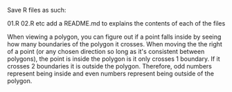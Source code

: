 Save R files as such:

01.R
02.R
etc
add a README.md to explains the contents of each of the files

When viewing a polygon, you can figure out if a point falls inside by seeing how many boundaries of the polygon it crosses. 
When moving the the right of a point (or any chosen direction so long as it's consistent between polygons), the point is 
inside the polygon is it only crosses 1 boundary. If it crosses 2 boundaries it is outside the polygon. Therefore, odd numbers represent being inside and even numbers represent being outside of the polygon.
